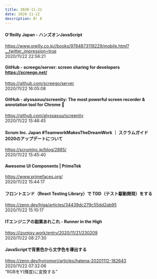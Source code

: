 ```yaml
---
title: 2020-11-22
date: 2020-11-22
description: B! 8
---
```


#### O'Reilly Japan - ハンズオンJavaScript
https://www.oreilly.co.jp//books/9784873119229/mobile.html?__twitter_impression=true<br>
2020/11/22 22:56:21<br>


#### GitHub - screego/server: screen sharing for developers https://screego.net/
https://github.com/screego/server<br>
2020/11/22 16:05:08<br>


#### GitHub - alyssaxuu/screenity: The most powerful screen recorder & annotation tool for Chrome 🎥
https://github.com/alyssaxuu/screenity<br>
2020/11/22 15:46:45<br>


#### Scrum Inc. Japan #TeamworkMakesTheDreamWork ｜ スクラムガイド2020のアップデートについて
https://scruminc.jp/blog/2885/<br>
2020/11/22 15:45:40<br>


#### Awesome UI Components | PrimeTek
https://www.primefaces.org/<br>
2020/11/22 15:44:17<br>


#### フロントエンド（React Testing Library）で TDD（テスト駆動開発）をする
https://zenn.dev/higa/articles/34439dc279c55dd2ab95<br>
2020/11/22 15:10:17<br>


#### ITエンジニアの副業あれこれ - Runner in the High
https://izumisy.work/entry/2020/11/21/230209<br>
2020/11/22 08:27:30<br>


#### JavaScriptで背景色から文字色を導出する
https://zenn.dev/hyiromori/articles/hatena-20201112-182643<br>
2020/11/22 07:32:06<br>
“RGBをY(輝度)に変換する”


